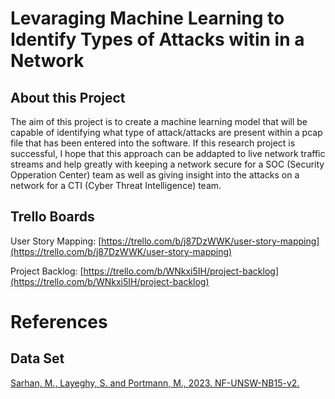 # Levaraging Machine Learning to Identify Types of Attacks witin in a Network

## About this Project
The aim of this project is to create a machine learning model that will be capable of identifying what type of attack/attacks are present within a pcap file that has been entered into the software. If this research project is successful, I hope that this approach can be addapted to live network traffic streams and help greatly with keeping a network secure for a SOC (Security Opperation Center) team as well as giving insight into the attacks on a network for a CTI (Cyber Threat Intelligence) team.

## Trello Boards
User Story Mapping: [https://trello.com/b/j87DzWWK/user-story-mapping](https://trello.com/b/j87DzWWK/user-story-mapping)

Project Backlog: [https://trello.com/b/WNkxi5IH/project-backlog](https://trello.com/b/WNkxi5IH/project-backlog)

# References
## Data Set
[Sarhan, M., Layeghy, S. and Portmann, M., 2023. NF-UNSW-NB15-v2.](https://espace.library.uq.edu.au/view/UQ:ffbb0c1)
